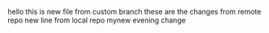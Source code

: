 hello this is new file from custom branch
these are the changes from remote repo
new line from local repo
mynew evening change
